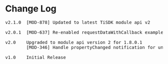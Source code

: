 # Change Log
<pre>
v2.1.0  [MOD-878] Updated to latest TiSDK module api v2
	
v2.0.1  [MOD-637] Re-enabled requestDataWithCallback example functionality

v2.0	Upgraded to module api version 2 for 1.8.0.1
        [MOD-346] Handle propertyChanged notification for unchanged values

v1.0    Initial Release
